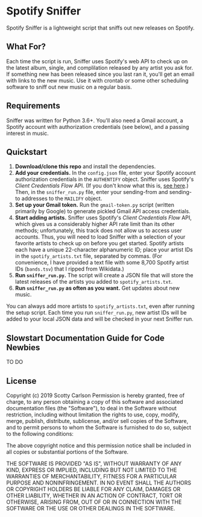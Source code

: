 # Spotify Sniffer
Spotify Sniffer is a lightweight script that sniffs out new releases on Spotify.

## What For?
Each time the script is run, Sniffer uses Spotify's web API to check up on the latest album, single, and complilation released by any artist you ask for. If something new has been released since you last ran it, you'll get an email with links to the new music. Use it with crontab or some other scheduling software to sniff out new music on a regular basis.

## Requirements
Sniffer was written for Python 3.6+. You'll also need a Gmail account, a Spotify account with authorization credentials (see below), and a passing interest in music.

## Quickstart
1. **Download/clone this repo** and install the dependencies.
2. **Add your credentials.** In the ```config.json``` file, enter your Spotify account authorization credentials in the ```AUTHENTIFY``` object. Sniffer uses Spotify's *Client Credentials Flow* API. (If you don't know what this is, [see here](https://developer.spotify.com/documentation/general/guides/authorization-guide/).) Then, in the ```sniffer_run.py``` file, enter your sending-from and sending-to addresses to the ```MAILIFY``` object.
3. **Set up your Gmail token.** Run the ```gmail-token.py``` script (written primarily by Google) to generate pickled Gmail API access credentials.
4. **Start adding artists.** Sniffer uses Spotify's *Client Credentials Flow* API, which gives us a considerably higher API rate limit than its other methods; unfortunately, this track does not allow us to access user accounts. Thus, you will need to load Sniffer with a selection of your favorite artists to check up on before you get started. Spotify artists each have a unique 22-character alphanumeric ID; place your artist IDs in the ```spotify_artists.txt``` file, separated by commas. (For convenience, I have provided a text file with some 8,700 Spotify artist IDs (```bands.tsv```) that I ripped from Wikidata.)
5. **Run ```sniffer_run.py```.** The script will create a JSON file that will store the latest releases of the artists you added to ```spotify_artists.txt```.
6. **Run ```sniffer_run.py``` as often as you want.** Get updates about new music.

You can always add more artists to ```spotify_artists.txt```, even after running the setup script. Each time you run ```sniffer_run.py```, new artist IDs will be added to your local JSON data and will be checked in your next Sniffer run.

## Slowstart Documentation Guide for Code Newbies
TO DO

## License
Copyright (c) 2019 Scotty Carlson
Permission is hereby granted, free of charge, to any person obtaining a copy
of this software and associated documentation files (the "Software"), to deal
in the Software without restriction, including without limitation the rights
to use, copy, modify, merge, publish, distribute, sublicense, and/or sell
copies of the Software, and to permit persons to whom the Software is
furnished to do so, subject to the following conditions:

The above copyright notice and this permission notice shall be included in all
copies or substantial portions of the Software.

THE SOFTWARE IS PROVIDED "AS IS", WITHOUT WARRANTY OF ANY KIND, EXPRESS OR
IMPLIED, INCLUDING BUT NOT LIMITED TO THE WARRANTIES OF MERCHANTABILITY,
FITNESS FOR A PARTICULAR PURPOSE AND NONINFRINGEMENT. IN NO EVENT SHALL THE
AUTHORS OR COPYRIGHT HOLDERS BE LIABLE FOR ANY CLAIM, DAMAGES OR OTHER
LIABILITY, WHETHER IN AN ACTION OF CONTRACT, TORT OR OTHERWISE, ARISING FROM,
OUT OF OR IN CONNECTION WITH THE SOFTWARE OR THE USE OR OTHER DEALINGS IN THE
SOFTWARE.
